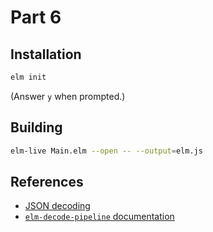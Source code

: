 Part 6
======

## Installation

```bash
elm init
```

(Answer `y` when prompted.)


## Building

```bash
elm-live Main.elm --open -- --output=elm.js
```

## References

* [JSON decoding](http://guide.elm-lang.org/interop/json.html)
* [`elm-decode-pipeline` documentation](http://package.elm-lang.org/packages/NoRedInk/elm-decode-pipeline/latest)
